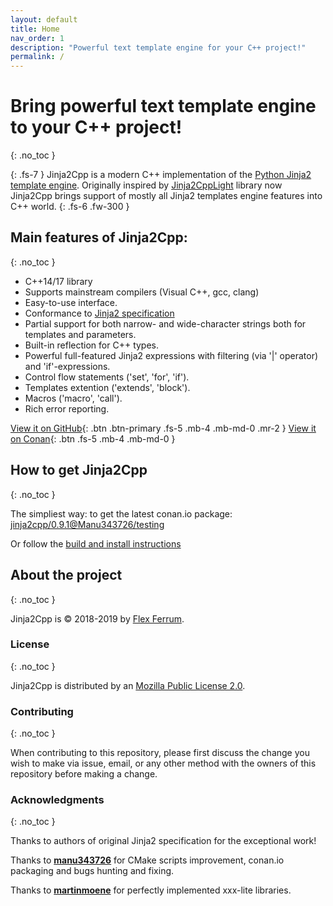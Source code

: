 ```yaml
---
layout: default
title: Home
nav_order: 1
description: "Powerful text template engine for your C++ project!"
permalink: /
---
```


# Bring powerful text template engine to your C++ project!
{: .no_toc }

{: .fs-7 }
Jinja2Cpp is a modern C++ implementation of the [Python Jinja2 template engine](http://jinja.pocoo.org/docs/2.10/). Originally inspired by [Jinja2CppLight](https://github.com/hughperkins/Jinja2CppLight) library now Jinja2Cpp brings support of mostly all Jinja2 templates engine features into C++ world.
{: .fs-6 .fw-300 }

## Main features of Jinja2Cpp:
{: .no_toc }

- C++14/17 library
- Supports mainstream compilers (Visual C++, gcc, clang)
- Easy-to-use interface.
- Conformance to [Jinja2 specification](http://jinja.pocoo.org/docs/2.10/)
- Partial support for both narrow- and wide-character strings both for templates and parameters.
- Built-in reflection for C++ types.
- Powerful full-featured Jinja2 expressions with filtering (via '\|' operator) and 'if'-expressions.
- Control flow statements ('set', 'for', 'if').
- Templates extention ('extends', 'block').
- Macros ('macro', 'call').
- Rich error reporting.

[View it on GitHub](https://github.com/jinja2cpp/Jinja2Cpp){: .btn .btn-primary .fs-5 .mb-4 .mb-md-0 .mr-2 } [View it on Conan](https://bintray.com/manu343726/conan-packages/jinja2cpp%3AManu343726){: .btn .fs-5 .mb-4 .mb-md-0 }

## How to get Jinja2Cpp
{: .no_toc }

The simpliest way: to get the latest conan.io package: [
jinja2cpp/0.9.1@Manu343726/testing](https://bintray.com/manu343726/conan-packages/jinja2cpp%3AManu343726/0.9.1%3Atesting)

Or follow the [build and install instructions](/docs/build_and_install.html)

## About the project
{: .no_toc }

Jinja2Cpp is &copy; 2018-2019 by [Flex Ferrum](https://github.com/flexferrum). 

### License
{: .no_toc }

Jinja2Cpp is distributed by an [Mozilla Public License 2.0](https://github.com/jinja2cpp/Jinja2Cpp/blob/master/LICENSE).

### Contributing
{: .no_toc }

When contributing to this repository, please first discuss the change you wish to make via issue,
email, or any other method with the owners of this repository before making a change.

### Acknowledgments
{: .no_toc }

Thanks to authors of original Jinja2 specification for the exceptional work!

Thanks to [**manu343726**](https://github.com/Manu343726) for CMake scripts improvement, conan.io packaging and bugs hunting and fixing.

Thanks to [**martinmoene**](https://github.com/martinmoene) for perfectly implemented xxx-lite libraries.

